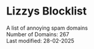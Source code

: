 # Lizzys Blocklist
A list of annoying spam domains<br>
Number of Domains: 267<br>
Last modified: 28-02-2025<br>
